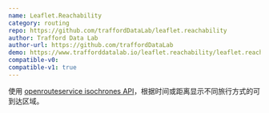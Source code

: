 ```yaml
---
name: Leaflet.Reachability
category: routing
repo: https://github.com/traffordDataLab/leaflet.reachability
author: Trafford Data Lab
author-url: https://github.com/traffordDataLab
demo: https://www.trafforddatalab.io/leaflet.reachability/leaflet.reachability_example.html
compatible-v0:
compatible-v1: true
---
```


使用 <a href="https://openrouteservice.org/dev/#/api-docs">openrouteservice isochrones API</a>，根据时间或距离显示不同旅行方式的可到达区域。
